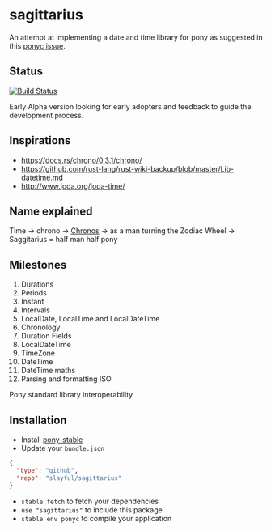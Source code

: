 # sagittarius

An attempt at implementing a date and time library for pony as suggested in this [ponyc issue](https://github.com/ponylang/ponyc/issues/1902#issuecomment-302221252).

## Status
[![Build Status](https://travis-ci.org/slayful/sagittarius.svg?branch=master)](https://travis-ci.org/slayful/sagittarius)

Early Alpha version looking for early adopters and feedback to guide the development process.

## Inspirations
- https://docs.rs/chrono/0.3.1/chrono/
- https://github.com/rust-lang/rust-wiki-backup/blob/master/Lib-datetime.md
- http://www.joda.org/joda-time/

## Name explained
Time -> chrono -> [Chronos](https://en.wikipedia.org/wiki/Chronos) ->  as a man turning the Zodiac Wheel -> Saggitarius = half man half pony

## Milestones
1. Durations
1. Periods
1. Instant
1. Intervals
1. LocalDate, LocalTime and LocalDateTime
1. Chronology
1. Duration Fields
1. LocalDateTime
1. TimeZone
1. DateTime
1. DateTime maths
1. Parsing and formatting ISO

Pony standard library interoperability

## Installation

* Install [pony-stable](https://github.com/ponylang/pony-stable)
* Update your `bundle.json`

```json
{
  "type": "github",
  "repo": "slayful/sagittarius"
}
```

* `stable fetch` to fetch your dependencies
* `use "sagittarius"` to include this package
* `stable env ponyc` to compile your application
